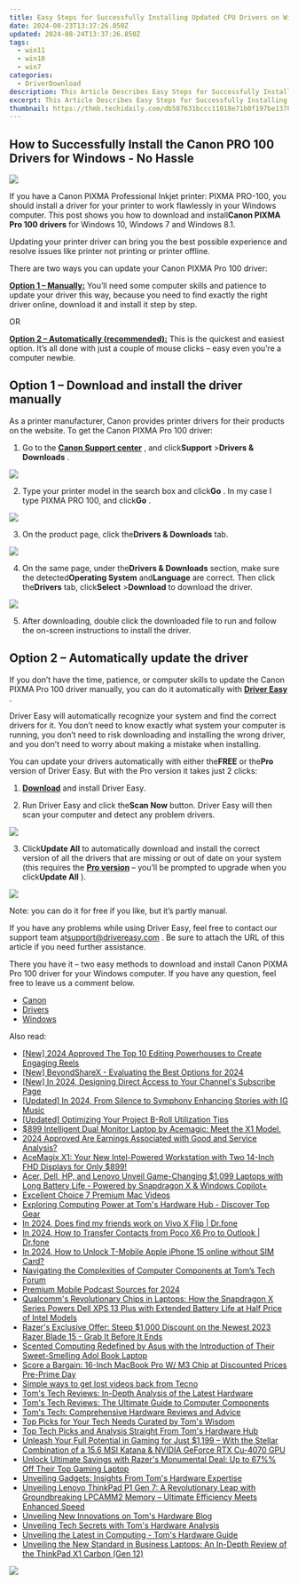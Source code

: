 ```yaml
---
title: Easy Steps for Successfully Installing Updated CPU Drivers on Windows Computers
date: 2024-08-23T13:37:26.850Z
updated: 2024-08-24T13:37:26.850Z
tags:
  - win11
  - win10
  - win7
categories:
  - DriverDownload
description: This Article Describes Easy Steps for Successfully Installing Updated CPU Drivers on Windows Computers
excerpt: This Article Describes Easy Steps for Successfully Installing Updated CPU Drivers on Windows Computers
thumbnail: https://thmb.techidaily.com/db587631bccc11018e71b0f197be1378b7d1dbbecd5a463368074dbdb88b8238.jpg
---
```


## How to Successfully Install the Canon PRO 100 Drivers for Windows - No Hassle

![](https://images.drivereasy.com/wp-content/uploads/2019/04/image-107.png)

 If you have a Canon PIXMA Professional Inkjet printer: PIXMA PRO-100, you should install a driver for your printer to work flawlessly in your Windows computer. This post shows you how to download and install**Canon PIXMA Pro 100 drivers** for Windows 10, Windows 7 and Windows 8.1.

 Updating your printer driver can bring you the best possible experience and resolve issues like printer not printing or printer offline.

There are two ways you can update your Canon PIXMA Pro 100 driver:

**[Option 1 – Manually:](https://tools.techidaily.com/drivereasy/download/)**  You’ll need some computer skills and patience to update your driver this way, because you need to find exactly the right driver online, download it and install it step by step.

OR

**[Option 2 – Automatically (recommended):](https://www.drivereasy.com/knowledge/canon-pixma-pro-100-driver-download-and-update-in-windows-10-7-and-8-1/#option2)**  This is the quickest and easiest option. It’s all done with just a couple of mouse clicks – easy even you’re a computer newbie.

## Option 1 – Download and install the driver manually

 As a printer manufacturer, Canon provides printer drivers for their products on the website. To get the Canon PIXMA Pro 100 driver:

 1) Go to the **[Canon Support center](https://www.usa.canon.com/internet/portal/us/home)**  , and click**Support** \>**Drivers & Downloads** .

![](https://images.drivereasy.com/wp-content/uploads/2019/04/image-108.png)

 2) Type your printer model in the search box and click**Go** . In my case I type PIXMA PRO 100, and click**Go** .

![](https://images.drivereasy.com/wp-content/uploads/2019/04/image-109.png)

 3) On the product page, click the**Drivers & Downloads** tab.

![](https://images.drivereasy.com/wp-content/uploads/2019/04/image-110.png)

 4) On the same page, under the**Drivers & Downloads** section, make sure the detected**Operating System** and**Language** are correct. Then click the**Drivers** tab, click**Select** \>**Download** to download the driver.

![](https://images.drivereasy.com/wp-content/uploads/2019/04/image-111-1024x299.png)

 5) After downloading, double click the downloaded file to run and follow the on-screen instructions to install the driver.

## Option 2 – Automatically update the driver

 If you don’t have the time, patience, or computer skills to update the Canon PIXMA Pro 100 driver manually, you can do it automatically with **[Driver Easy](https://tools.techidaily.com/drivereasy/download/)**  .

 Driver Easy will automatically recognize your system and find the correct drivers for it. You don’t need to know exactly what system your computer is running, you don’t need to risk downloading and installing the wrong driver, and you don’t need to worry about making a mistake when installing.

 You can update your drivers automatically with either the**FREE** or the**Pro** version of Driver Easy. But with the Pro version it takes just 2 clicks:

 1) **[Download](https://tools.techidaily.com/drivereasy/download/)**  and install Driver Easy.

 2) Run Driver Easy and click the**Scan Now** button. Driver Easy will then scan your computer and detect any problem drivers.

![](https://images.drivereasy.com/wp-content/uploads/2019/04/image-112.png)

 3) Click**Update All** to automatically download and install the correct version of all the drivers that are missing or out of date on your system (this requires the **[Pro version](https://tools.techidaily.com/drivereasy/download/)**  – you’ll be prompted to upgrade when you click**Update All** ).

![](https://images.drivereasy.com/wp-content/uploads/2019/04/image-113.png)

Note: you can do it for free if you like, but it’s partly manual.

 If you have any problems while using Driver Easy, feel free to contact our support team at[support@drivereasy.com](https://tools.techidaily.com/drivereasy/download/) . Be sure to attach the URL of this article if you need further assistance.

 There you have it – two easy methods to download and install Canon PIXMA Pro 100 driver for your Windows computer. If you have any question, feel free to leave us a comment below.

* [Canon](https://tools.techidaily.com/drivereasy/download/)
* [Drivers](https://tools.techidaily.com/drivereasy/download/)
* [Windows](https://tools.techidaily.com/drivereasy/download/)

<ins class="adsbygoogle"
     style="display:block"
     data-ad-format="autorelaxed"
     data-ad-client="ca-pub-7571918770474297"
     data-ad-slot="1223367746"></ins>



<ins class="adsbygoogle"
     style="display:block"
     data-ad-client="ca-pub-7571918770474297"
     data-ad-slot="8358498916"
     data-ad-format="auto"
     data-full-width-responsive="true"></ins>

<span class="atpl-alsoreadstyle">Also read:</span>
<div><ul>
<li><a href="https://instagram-videos.techidaily.com/new-2024-approved-the-top-10-editing-powerhouses-to-create-engaging-reels/"><u>[New] 2024 Approved  The Top 10 Editing Powerhouses to Create Engaging Reels</u></a></li>
<li><a href="https://digital-screen-recording.techidaily.com/new-beyondsharex-evaluating-the-best-options-for-2024/"><u>[New] BeyondShareX - Evaluating the Best Options for 2024</u></a></li>
<li><a href="https://facebook-record-videos.techidaily.com/new-in-2024-designing-direct-access-to-your-channels-subscribe-page/"><u>[New] In 2024, Designing Direct Access to Your Channel's Subscribe Page</u></a></li>
<li><a href="https://instagram-videos.techidaily.com/updated-in-2024-from-silence-to-symphony-enhancing-stories-with-ig-music/"><u>[Updated] In 2024, From Silence to Symphony  Enhancing Stories with IG Music</u></a></li>
<li><a href="https://article-tips.techidaily.com/updated-optimizing-your-project-b-roll-utilization-tips/"><u>[Updated] Optimizing Your Project  B-Roll Utilization Tips</u></a></li>
<li><a href="https://hardware-updates.techidaily.com/899-intelligent-dual-monitor-laptop-by-acemagic-meet-the-x1-model/"><u>$899 Intelligent Dual Monitor Laptop by Acemagic: Meet the X1 Model.</u></a></li>
<li><a href="https://article-posts.techidaily.com/2024-approved-are-earnings-associated-with-good-and-service-analysis/"><u>2024 Approved  Are Earnings Associated with Good and Service Analysis?</u></a></li>
<li><a href="https://hardware-updates.techidaily.com/1723862718889-acemagix-x1-your-new-intel-powered-workstation-with-two-14-inch-fhd-displays-for-only-899/"><u>AceMagix X1: Your New Intel-Powered Workstation with Two 14-Inch FHD Displays for Only $899!</u></a></li>
<li><a href="https://hardware-updates.techidaily.com/acer-dell-hp-and-lenovo-unveil-game-changing-1099-laptops-with-long-battery-life-powered-by-snapdragon-x-and-windows-copilotplus/"><u>Acer, Dell, HP, and Lenovo Unveil Game-Changing $1,099 Laptops with Long Battery Life - Powered by Snapdragon X & Windows Copilot+</u></a></li>
<li><a href="https://extra-information.techidaily.com/excellent-choice-7-premium-mac-videos/"><u>Excellent Choice  7 Premium Mac Videos</u></a></li>
<li><a href="https://hardware-updates.techidaily.com/1723862714665-exploring-computing-power-at-toms-hardware-hub-discover-top-gear/"><u>Exploring Computing Power at Tom's Hardware Hub - Discover Top Gear</u></a></li>
<li><a href="https://location-social.techidaily.com/in-2024-does-find-my-friends-work-on-vivo-x-flip-drfone-by-drfone-virtual-android/"><u>In 2024, Does find my friends work on Vivo X Flip | Dr.fone</u></a></li>
<li><a href="https://android-transfer.techidaily.com/in-2024-how-to-transfer-contacts-from-poco-x6-pro-to-outlook-drfone-by-drfone-transfer-from-android-transfer-from-android/"><u>In 2024, How to Transfer Contacts from Poco X6 Pro to Outlook | Dr.fone</u></a></li>
<li><a href="https://sim-unlock.techidaily.com/in-2024-how-to-unlock-t-mobile-apple-iphone-15-online-without-sim-card-by-drfone-ios/"><u>In 2024, How to Unlock T-Mobile Apple iPhone 15 online without SIM Card?</u></a></li>
<li><a href="https://hardware-updates.techidaily.com/navigating-the-complexities-of-computer-components-at-toms-tech-forum/"><u>Navigating the Complexities of Computer Components at Tom’s Tech Forum</u></a></li>
<li><a href="https://extra-skills.techidaily.com/premium-mobile-podcast-sources-for-2024/"><u>Premium Mobile Podcast Sources for 2024</u></a></li>
<li><a href="https://hardware-updates.techidaily.com/qualcomms-revolutionary-chips-in-laptops-how-the-snapdragon-x-series-powers-dell-xps-13-plus-with-extended-battery-life-at-half-price-of-intel-models/"><u>Qualcomm's Revolutionary Chips in Laptops: How the Snapdragon X Series Powers Dell XPS 13 Plus with Extended Battery Life at Half Price of Intel Models</u></a></li>
<li><a href="https://hardware-updates.techidaily.com/1723862720138-razers-exclusive-offer-steep-1000-discount-on-the-newest-2023-razer-blade-15-grab-it-before-it-ends/"><u>Razer's Exclusive Offer: Steep $1,000 Discount on the Newest 2023 Razer Blade 15 - Grab It Before It Ends</u></a></li>
<li><a href="https://hardware-updates.techidaily.com/scented-computing-redefined-by-asus-with-the-introduction-of-their-sweet-smelling-adol-book-laptop/"><u>Scented Computing Redefined by Asus with the Introduction of Their Sweet-Smelling Adol Book Laptop</u></a></li>
<li><a href="https://hardware-updates.techidaily.com/score-a-bargain-16-inch-macbook-pro-w-m3-chip-at-discounted-prices-pre-prime-day/"><u>Score a Bargain: 16-Inch MacBook Pro W/ M3 Chip at Discounted Prices Pre-Prime Day</u></a></li>
<li><a href="https://techidaily.com/simple-ways-to-get-lost-videos-back-from-tecno-by-fonelab-android-recover-video/"><u>Simple ways to get lost videos back from Tecno</u></a></li>
<li><a href="https://hardware-updates.techidaily.com/toms-tech-reviews-in-depth-analysis-of-the-latest-hardware/"><u>Tom's Tech Reviews: In-Depth Analysis of the Latest Hardware</u></a></li>
<li><a href="https://hardware-updates.techidaily.com/toms-tech-reviews-the-ultimate-guide-to-computer-components/"><u>Tom's Tech Reviews: The Ultimate Guide to Computer Components</u></a></li>
<li><a href="https://hardware-updates.techidaily.com/toms-tech-comprehensive-hardware-reviews-and-advice/"><u>Tom's Tech: Comprehensive Hardware Reviews and Advice</u></a></li>
<li><a href="https://hardware-updates.techidaily.com/top-picks-for-your-tech-needs-curated-by-toms-wisdom/"><u>Top Picks for Your Tech Needs Curated by Tom's Wisdom</u></a></li>
<li><a href="https://hardware-updates.techidaily.com/top-tech-picks-and-analysis-straight-from-toms-hardware-hub/"><u>Top Tech Picks and Analysis Straight From Tom's Hardware Hub</u></a></li>
<li><a href="https://hardware-updates.techidaily.com/unleash-your-full-potential-in-gaming-for-just-1199-with-the-stellar-combination-of-a-156-msi-katana-and-nvidia-geforce-rtx-cu-4070-gpu/"><u>Unleash Your Full Potential in Gaming for Just $1,199 – With the Stellar Combination of a 15.6 MSI Katana & NVIDIA GeForce RTX Cu-4070 GPU</u></a></li>
<li><a href="https://hardware-updates.techidaily.com/unlock-ultimate-savings-with-razers-monumental-deal-up-to-67-off-their-top-gaming-laptop/"><u>Unlock Ultimate Savings with Razer's Monumental Deal: Up to 67%% Off Their Top Gaming Laptop</u></a></li>
<li><a href="https://hardware-updates.techidaily.com/unveiling-gadgets-insights-from-toms-hardware-expertise/"><u>Unveiling Gadgets: Insights From Tom's Hardware Expertise</u></a></li>
<li><a href="https://hardware-updates.techidaily.com/unveiling-lenovo-thinkpad-p1-gen-7-a-revolutionary-leap-with-groundbreaking-lpcamm2-memory-ultimate-efficiency-meets-enhanced-speed/"><u>Unveiling Lenovo ThinkPad P1 Gen 7: A Revolutionary Leap with Groundbreaking LPCAMM2 Memory – Ultimate Efficiency Meets Enhanced Speed</u></a></li>
<li><a href="https://hardware-updates.techidaily.com/unveiling-new-innovations-on-toms-hardware-blog/"><u>Unveiling New Innovations on Tom's Hardware Blog</u></a></li>
<li><a href="https://hardware-updates.techidaily.com/unveiling-tech-secrets-with-toms-hardware-analysis/"><u>Unveiling Tech Secrets with Tom's Hardware Analysis</u></a></li>
<li><a href="https://hardware-updates.techidaily.com/unveiling-the-latest-in-computing-toms-hardware-guide/"><u>Unveiling the Latest in Computing - Tom's Hardware Guide</u></a></li>
<li><a href="https://hardware-updates.techidaily.com/unveiling-the-new-standard-in-business-laptops-an-in-depth-review-of-the-thinkpad-x1-carbon-gen-12/"><u>Unveiling the New Standard in Business Laptops: An In-Depth Review of the ThinkPad X1 Carbon (Gen 12)</u></a></li>
</ul></div>

<!-- affiliate ads begin -->
<a href="https://store.iobit.com/order/checkout.php?PRODS=1468905&QTY=1&AFFILIATE=108875&CART=1"><img src="https://secure.avangate.com/images/merchant/184260348236f9554fe9375772ff966e/ascscan_728x90.png" border="0"></a>
<!-- affiliate ads end -->